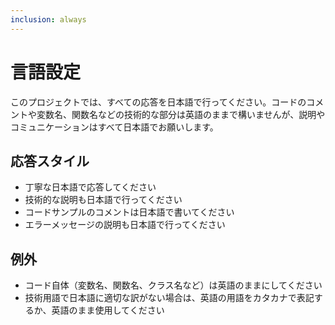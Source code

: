 ```yaml
---
inclusion: always
---
```


# 言語設定

このプロジェクトでは、すべての応答を日本語で行ってください。コードのコメントや変数名、関数名などの技術的な部分は英語のままで構いませんが、説明やコミュニケーションはすべて日本語でお願いします。

## 応答スタイル

- 丁寧な日本語で応答してください
- 技術的な説明も日本語で行ってください
- コードサンプルのコメントは日本語で書いてください
- エラーメッセージの説明も日本語で行ってください

## 例外

- コード自体（変数名、関数名、クラス名など）は英語のままにしてください
- 技術用語で日本語に適切な訳がない場合は、英語の用語をカタカナで表記するか、英語のまま使用してください